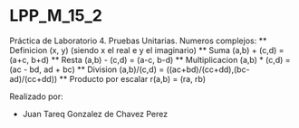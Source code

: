 # LPP_M_15_2

Práctica de Laboratorio 4. 
Pruebas Unitarias.
Numeros complejos:
** Definicion (x, y)  (siendo x el real e y el imaginario)
** Suma (a,b) + (c,d) = (a+c, b+d)
** Resta (a,b) - (c,d) = (a-c, b-d)
** Multiplicacion (a,b) * (c,d) = (ac - bd, ad + bc)
** Division (a,b)/(c,d) = ((ac+bd)/(cc+dd),(bc-ad)/(cc+dd))
** Producto por escalar r(a,b) = (ra, rb)

Realizado por:

* Juan Tareq Gonzalez de Chavez Perez

